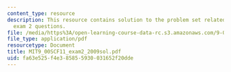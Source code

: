 ```yaml
---
content_type: resource
description: This resource contains solution to the problem set related to 2009 practice
  exam 2 questions.
file: /media/https%3A/open-learning-course-data-rc.s3.amazonaws.com/9-00sc-introduction-to-psychology-fall-2011/fa63e525f4e385855930031652f20dde_MIT9_00SCF11_exam2_2009sol.pdf
file_type: application/pdf
resourcetype: Document
title: MIT9_00SCF11_exam2_2009sol.pdf
uid: fa63e525-f4e3-8585-5930-031652f20dde
---
```

